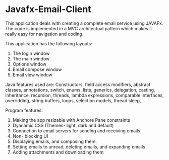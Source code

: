 # Javafx-Email-Client

This application deals with creating a complete email service using JAVAFx. The code is implemented in a MVC architectual pattern which makes it really easy for navigation and coding. 

This application has the following layouts:
1. The login window
2. The main window
3. Options window
4. Email compose window
5. Email view window

Java features used are: 
Constructors, field access modifiers, abstract classes, annotations, switch, enums, lists, generics, delegation, casting, inheritance, recursion, threads, lambda expressions, comparable interfaces, overridding, string buffers, loops, selection models, thread sleep, 

Program features:
1. Making the app resizable with Anchore Pane constraints
2. Dyanamic CSS (Themes- light, dark and default)
3. Connection to email servers for sending and receiving emails
4. Non- blocking UI
5. Displaying emails, and composing them. 
6. Setting emails to unread, deleting emails, and expanding emails
7. Adding attachments and downloading them

